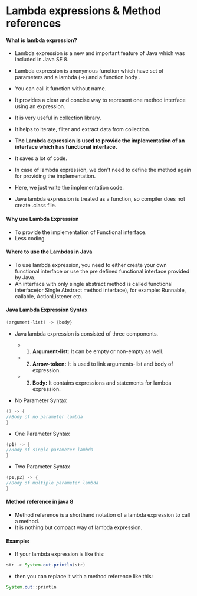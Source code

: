 # Lambda expressions & Method references

#### What is lambda expression?

* Lambda expression is a new and important feature of Java which was included in Java SE 8.
* Lambda expression is anonymous function which have set of parameters and a lambda (->) and a function body .
* You can call it function without name.
* It provides a clear and concise way to represent one method interface using an expression. 
* It is very useful in collection library. 
* It helps to iterate, filter and extract data from collection.

* **The Lambda expression is used to provide the implementation of an interface which has functional interface.** 
* It saves a lot of code. 
* In case of lambda expression, we don't need to define the method again for providing the implementation. 
* Here, we just write the implementation code.
* Java lambda expression is treated as a function, so compiler does not create .class file.

#### Why use Lambda Expression
 * To provide the implementation of Functional interface.
 * Less coding.

#### Where to use the Lambdas in Java
* To use lambda expression, you need to either create your own functional interface or use the pre defined functional interface provided by Java. 
* An interface with only single abstract method is called functional interface(or Single Abstract method interface), for example: Runnable, callable, ActionListener etc.

#### Java Lambda Expression Syntax
```java
(argument-list) -> {body} 
```
* Java lambda expression is consisted of three components.

  * 1) **Argument-list:** It can be empty or non-empty as well.

  * 2) **Arrow-token:** It is used to link arguments-list and body of expression.

  * 3) **Body:** It contains expressions and statements for lambda expression.

* No Parameter Syntax
```java
() -> {  
//Body of no parameter lambda  
} 
```
* One Parameter Syntax
```java
(p1) -> {  
//Body of single parameter lambda  
}
```
* Two Parameter Syntax
```java
(p1,p2) -> {  
//Body of multiple parameter lambda  
} 
```
#### Method reference in java 8

* Method reference is a shorthand notation of a lambda expression to call a method. 
* It is nothing but compact way of lambda expression.
#### Example:
* If your lambda expression is like this:
```java
str -> System.out.println(str)
```
* then you can replace it with a method reference like this:
```java
System.out::println
```

